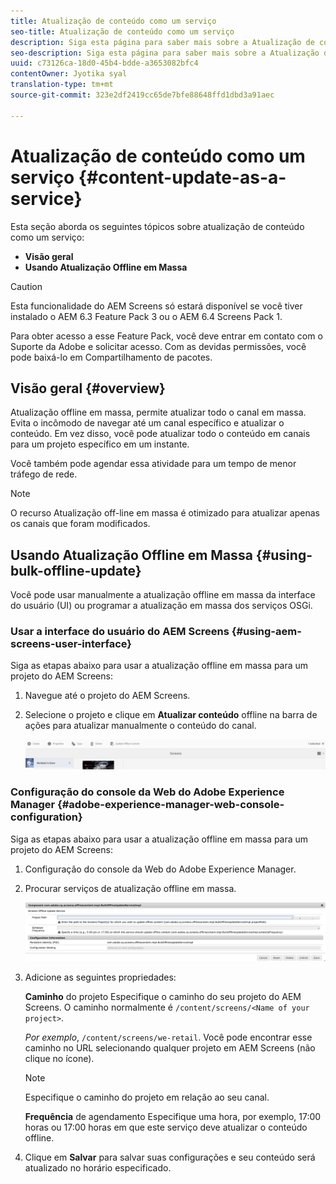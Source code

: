 ```yaml
---
title: Atualização de conteúdo como um serviço
seo-title: Atualização de conteúdo como um serviço
description: Siga esta página para saber mais sobre a Atualização de conteúdo como um serviço.
seo-description: Siga esta página para saber mais sobre a Atualização de conteúdo como um serviço.
uuid: c73126ca-18d0-45b4-bdde-a3653082bfc4
contentOwner: Jyotika syal
translation-type: tm+mt
source-git-commit: 323e2df2419cc65de7bfe88648ffd1dbd3a91aec

---
```



# Atualização de conteúdo como um serviço {#content-update-as-a-service}

Esta seção aborda os seguintes tópicos sobre atualização de conteúdo como um serviço:

* **Visão geral**
* **Usando Atualização Offline em Massa**

>[!CAUTION]
>
>Esta funcionalidade do AEM Screens só estará disponível se você tiver instalado o AEM 6.3 Feature Pack 3 ou o AEM 6.4 Screens Pack 1.
>
>Para obter acesso a esse Feature Pack, você deve entrar em contato com o Suporte da Adobe e solicitar acesso. Com as devidas permissões, você pode baixá-lo em Compartilhamento de pacotes.

## Visão geral {#overview}

Atualização offline em massa, permite atualizar todo o canal em massa. Evita o incômodo de navegar até um canal específico e atualizar o conteúdo. Em vez disso, você pode atualizar todo o conteúdo em canais para um projeto específico em um instante.

Você também pode agendar essa atividade para um tempo de menor tráfego de rede.

>[!NOTE]
>
>O recurso Atualização off-line em massa é otimizado para atualizar apenas os canais que foram modificados.

## Usando Atualização Offline em Massa {#using-bulk-offline-update}

Você pode usar manualmente a atualização offline em massa da interface do usuário (UI) ou programar a atualização em massa dos serviços OSGi.

### Usar a interface do usuário do AEM Screens {#using-aem-screens-user-interface}

Siga as etapas abaixo para usar a atualização offline em massa para um projeto do AEM Screens:

1. Navegue até o projeto do AEM Screens.
1. Selecione o projeto e clique em **Atualizar conteúdo** offline na barra de ações para atualizar manualmente o conteúdo do canal.

   ![screen_shot_2018-04-24at122256pm](assets/screen_shot_2018-04-24at122256pm.png)

### Configuração do console da Web do Adobe Experience Manager {#adobe-experience-manager-web-console-configuration}

Siga as etapas abaixo para usar a atualização offline em massa para um projeto do AEM Screens:

1. Configuração do console da Web do Adobe Experience Manager.
1. Procurar serviços de atualização offline em massa.

   ![screen_shot_2018-04-24at121428pm](assets/screen_shot_2018-04-24at121428pm.png)

1. Adicione as seguintes propriedades:

   **Caminho** do projeto Especifique o caminho do seu projeto do AEM Screens. O caminho normalmente é `/content/screens/<Name of your project>`.

   *Por exemplo*, `/content/screens/we-retail`. Você pode encontrar esse caminho no URL selecionando qualquer projeto em AEM Screens (não clique no ícone).

   >[!NOTE]
   >
   >Especifique o caminho do projeto em relação ao seu canal.

   **Frequência** de agendamento Especifique uma hora, por exemplo, 17:00 horas ou 17:00 horas em que este serviço deve atualizar o conteúdo offline.

1. Clique em **Salvar** para salvar suas configurações e seu conteúdo será atualizado no horário especificado.

